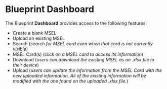 # Blueprint Dashboard

The Blueprint **Dashboard** provides access to the following features:

- Create a blank MSEL
- Upload an existing MSEL
- Search (*search for MSEL card even when that card is not currently visible*)
- MSEL Card(s) (*click on a MSEL card to access its information*)
- Download (*users can download the existing MSEL as an .xlsx file to their device*)
- Upload (*users can update the information from the MSEL Card with the new uploaded information. All of the existing information will be modified with the one found on the uploaded .xlsx file.*)

